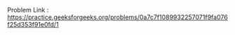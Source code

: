 Problem Link : https://practice.geeksforgeeks.org/problems/0a7c7f1089932257071f9fa076f25d353f91e0fd/1